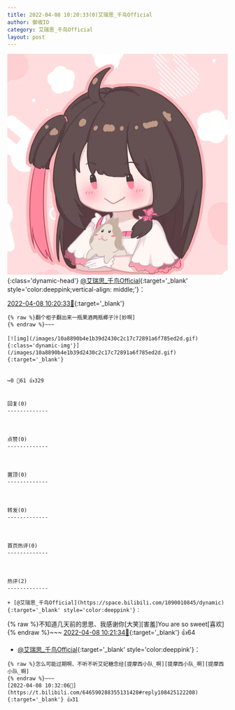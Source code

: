 ```yaml
---
title: 2022-04-08 10:20:33(0)艾瑞思_千鸟Official
author: 御坂IO
category: 艾瑞思_千鸟Official
layout: post
---
```


![img](/images/7e08840c56f251de28bdf766b647bd5fe9a5d50a.jpg){:class='dynamic-head'}
[@艾瑞思_千鸟Official](https://space.bilibili.com/1090010845/dynamic){:target='_blank' style='color:deeppink;vertical-align: middle;'}：

[2022-04-08 10:20:33🔗](https://t.bilibili.com/646590288355131428){:target='_blank'}

~~~
{% raw %}翻个柜子翻出来一瓶果酒两瓶椰子汁[妙啊]
{% endraw %}~~~

[![img](/images/10a8890b4e1b39d2430c2c17c72891a6f785ed2d.gif){:class='dynamic-img'}](/images/10a8890b4e1b39d2430c2c17c72891a6f785ed2d.gif){:target='_blank'}


↪️0 💬61 👍329


回复(0)
-------------



点赞(0)
-------------



置顶(0)
-------------



转发(0)
-------------



首页热评(0)
-------------



热评(2)
-------------

+ [@艾瑞思_千鸟Official](https://space.bilibili.com/1090010845/dynamic){:target='_blank' style='color:deeppink'}：
~~~
{% raw %}不知道几天前的思思、我感谢你[大笑][害羞]You are so sweet[喜欢]
{% endraw %}~~~
[2022-04-08 10:21:34🔗](https://t.bilibili.com/646590288355131428#reply108424167264){:target='_blank'} 👍64
+ [@艾瑞思_千鸟Official](https://space.bilibili.com/1090010845/dynamic){:target='_blank' style='color:deeppink'}：
~~~
{% raw %}怎么可能过期啊、不听不听艾妃糖念经[提摩西小队_啊][提摩西小队_啊][提摩西小队_啊]
{% endraw %}~~~
[2022-04-08 10:32:06🔗](https://t.bilibili.com/646590288355131428#reply108425122208){:target='_blank'} 👍31


